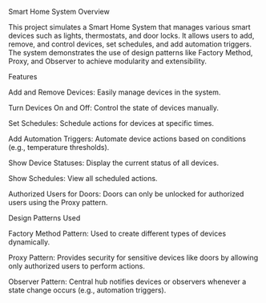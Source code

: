 Smart Home System
Overview

This project simulates a Smart Home System that manages various smart devices such as lights, thermostats, and door locks. It allows users to add, remove, and control devices, set schedules, and add automation triggers. The system demonstrates the use of design patterns like Factory Method, Proxy, and Observer to achieve modularity and extensibility.

Features

Add and Remove Devices: Easily manage devices in the system.

Turn Devices On and Off: Control the state of devices manually.

Set Schedules: Schedule actions for devices at specific times.

Add Automation Triggers: Automate device actions based on conditions (e.g., temperature thresholds).

Show Device Statuses: Display the current status of all devices.

Show Schedules: View all scheduled actions.

Authorized Users for Doors: Doors can only be unlocked for authorized users using the Proxy pattern.

Design Patterns Used

Factory Method Pattern: Used to create different types of devices dynamically.

Proxy Pattern: Provides security for sensitive devices like doors by allowing only authorized users to perform actions.

Observer Pattern: Central hub notifies devices or observers whenever a state change occurs (e.g., automation triggers).